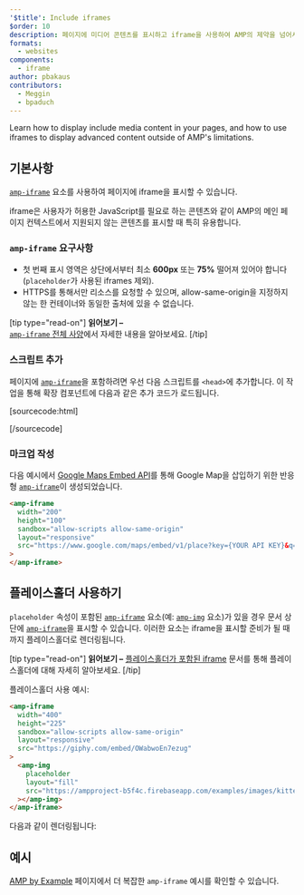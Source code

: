 ```yaml
---
'$title': Include iframes
$order: 10
description: 페이지에 미디어 콘텐츠를 표시하고 iframe을 사용하여 AMP의 제약을 넘어서는 고급 콘텐츠를 표시하는 방법을 자세히 알아보세요.
formats:
  - websites
components:
  - iframe
author: pbakaus
contributors:
  - Meggin
  - bpaduch
---
```


Learn how to display include media content in your pages, and how to use iframes to display advanced content outside of AMP's limitations.

## 기본사항

[`amp-iframe`](../../../../documentation/components/reference/amp-iframe.md) 요소를 사용하여 페이지에 iframe을 표시할 수 있습니다.

iframe은 사용자가 허용한 JavaScript를 필요로 하는 콘텐츠와 같이 AMP의 메인 페이지 컨텍스트에서 지원되지 않는 콘텐츠를 표시할 때 특히 유용합니다.

### `amp-iframe` 요구사항

- 첫 번째 표시 영역은 상단에서부터 최소 **600px** 또는 **75%** 떨어져 있어야 합니다(<a><code>placeholder</code></a>가 사용된 iframes 제외).
- HTTPS를 통해서만 리소스를 요청할 수 있으며, allow-same-origin을 지정하지 않는 한 컨테이너와 동일한 출처에 있을 수 없습니다.

[tip type="read-on"] <strong>읽어보기 –</strong> <br> [`amp-iframe` 전체 사양](../../../../documentation/components/reference/amp-iframe.md)에서 자세한 내용을 알아보세요. [/tip]

### 스크립트 추가

페이지에 [`amp-iframe`](../../../../documentation/components/reference/amp-iframe.md)을 포함하려면 우선 다음 스크립트를 `<head>`에 추가합니다. 이 작업을 통해 확장 컴포넌트에 다음과 같은 추가 코드가 로드됩니다.

[sourcecode:html]

<script async custom-element="amp-iframe"
  src="https://ampjs.org/v0/amp-iframe-0.1.js"></script>

[/sourcecode]

### 마크업 작성

다음 예시에서 <a class="" href="https://developers.google.com/maps/documentation/embed/get-started">Google Maps Embed API</a>를 통해 Google Map을 삽입하기 위한 반응형 [`amp-iframe`](../../../../documentation/components/reference/amp-iframe.md)이 생성되었습니다.

```html
<amp-iframe
  width="200"
  height="100"
  sandbox="allow-scripts allow-same-origin"
  layout="responsive"
  src="https://www.google.com/maps/embed/v1/place?key={YOUR API KEY}&q=europe"
>
</amp-iframe>
```

## 플레이스홀더 사용하기 <a name="using-placeholders"></a>

<code>placeholder</code> 속성이 포함된 [`amp-iframe`](../../../../documentation/components/reference/amp-iframe.md) 요소(예: [`amp-img`](../../../../documentation/components/reference/amp-img.md) 요소)가 있을 경우 문서 상단에 [`amp-iframe`](../../../../documentation/components/reference/amp-iframe.md)을 표시할 수 있습니다. 이러한 요소는 iframe을 표시할 준비가 될 때까지 플레이스홀더로 렌더링됩니다.

[tip type="read-on"] <strong>읽어보기 –</strong> [플레이스홀더가 포함된 iframe](../../../../documentation/components/reference/amp-iframe.md#iframe-with-placeholder) 문서를 통해 플레이스홀더에 대해 자세히 알아보세요. [/tip]

플레이스홀더 사용 예시:

```html
<amp-iframe
  width="400"
  height="225"
  sandbox="allow-scripts allow-same-origin"
  layout="responsive"
  src="https://giphy.com/embed/OWabwoEn7ezug"
>
  <amp-img
    placeholder
    layout="fill"
    src="https://ampproject-b5f4c.firebaseapp.com/examples/images/kittens-biting.jpg"
  ></amp-img>
</amp-iframe>
```

다음과 같이 렌더링됩니다:

<amp-iframe width="400" height="225" sandbox="allow-scripts allow-same-origin" layout="responsive" src="https://giphy.com/embed/OWabwoEn7ezug"><amp-img placeholder layout="fill" src="https://ampproject-b5f4c.firebaseapp.com/examples/images/kittens-biting.jpg"></amp-img></amp-iframe>

## 예시

<a class="" href="https://gitlocalize.com/repo/4863/ko/pages/content/amp-dev/documentation/examples/documentation/amp-iframe.html">AMP by Example</a> 페이지에서 더 복잡한 <a><code>amp-iframe</code></a> 예시를 확인할 수 있습니다.
